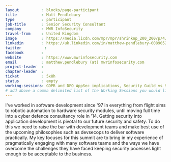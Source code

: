```yaml
---
layout          : blocks/page-participant
title           : Matt Pendlebury
type            : participant
job-title       : Senior Security Consultant
company         : MWR InfoSecurity
travel-from     : United Kingdom
image           : https://media.licdn.com/mpr/mpr/shrinknp_200_200/p/4/000/16e/2ee/1cb5aee.jpg
linkedin        : https://uk.linkedin.com/in/matthew-pendlebury-0089052
twitter          :
facebook        :
website         : https://www.mwrinfosecurity.com
email           : matthew.pendlebury (at) mwrinfosecurity.com
project-leader  :
chapter-leader  :
ticket          : 5x8h
status          : empty
working-sessions: GDPR and DPO AppSec implications, Security Guild vs Security Champions, Threat Modeling Diagramming Techniques, 
# add above a comma delimited list of the Working Sessions you would like to attend (use the session's title)
---
```


I've worked in software development since '97 in everything from flight sims to robotic automation to hardware security modules, until moving full time into a cyber defence consultancy role in '14.  Getting security into application development is pivotal to our future security and safety.  To do this we need to raise the bar with development teams and make best use of the upcoming philosophies such as devsecops to deliver software practically.  My key focuses for this summit are to bring in my experience of pragmatically engaging with many software teams and the ways we have overcome the challenges they have faced keeping security pocesses light enough to be acceptable to the business.  
 
